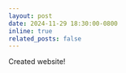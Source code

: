 ```yaml
---
layout: post
date: 2024-11-29 18:30:00-0800
inline: true
related_posts: false
---
```


Created website!
